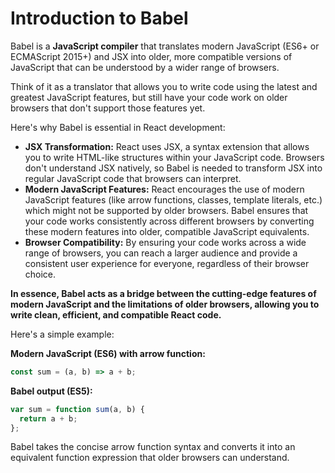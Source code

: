 # Introduction to Babel

Babel is a **JavaScript compiler** that translates modern JavaScript (ES6+ or ECMAScript 2015+) and JSX into older, more compatible versions of JavaScript that can be understood by a wider range of browsers.

Think of it as a translator that allows you to write code using the latest and greatest JavaScript features, but still have your code work on older browsers that don't support those features yet.

Here's why Babel is essential in React development:

* **JSX Transformation:** React uses JSX, a syntax extension that allows you to write HTML-like structures within your JavaScript code. Browsers don't understand JSX natively, so Babel is needed to transform JSX into regular JavaScript code that browsers can interpret.
* **Modern JavaScript Features:** React encourages the use of modern JavaScript features (like arrow functions, classes, template literals, etc.) which might not be supported by older browsers. Babel ensures that your code works consistently across different browsers by converting these modern features into older, compatible JavaScript equivalents.
* **Browser Compatibility:**  By ensuring your code works across a wide range of browsers, you can reach a larger audience and provide a consistent user experience for everyone, regardless of their browser choice.

**In essence, Babel acts as a bridge between the cutting-edge features of modern JavaScript and the limitations of older browsers, allowing you to write clean, efficient, and compatible React code.**

Here's a simple example:

**Modern JavaScript (ES6) with arrow function:**

```javascript
const sum = (a, b) => a + b;
```

**Babel output (ES5):**

```javascript
var sum = function sum(a, b) {
  return a + b;
};
```

Babel takes the concise arrow function syntax and converts it into an equivalent function expression that older browsers can understand.
